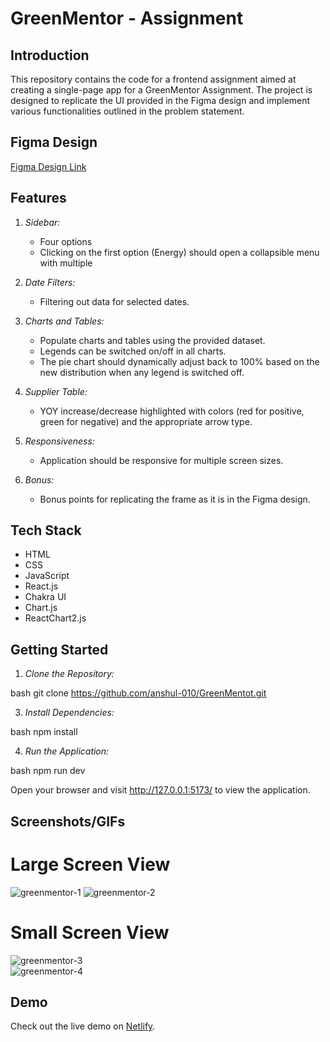 # GreenMentor - Assignment

## Introduction

This repository contains the code for a frontend assignment aimed at creating a single-page app for a GreenMentor Assignment. The project is designed to replicate the UI provided in the Figma design and implement various functionalities outlined in the problem statement.

## Figma Design

[Figma Design Link](https://www.figma.com/file/fAtDdzv4g2OgF16zGxwtfn/Frontend-Assignment-V1?type=design&node-id=0-1&mode=design&t=xs8VQ4v3VMcS1AKR-0)

## Features

1. *Sidebar:*
   - Four options 
   - Clicking on the first option (Energy) should open a collapsible menu with multiple 

2. *Date Filters:*
   - Filtering out data for selected dates.

3. *Charts and Tables:*
   - Populate charts and tables using the provided dataset.
   - Legends can be switched on/off in all charts.
   - The pie chart should dynamically adjust back to 100% based on the new distribution when any legend is switched off.

4. *Supplier Table:*
   - YOY increase/decrease highlighted with colors (red for positive, green for negative) and the appropriate arrow type.

5. *Responsiveness:*
   - Application should be responsive for multiple screen sizes.

6. *Bonus:*
   - Bonus points for replicating the frame as it is in the Figma design.

## Tech Stack

- HTML
- CSS
- JavaScript
- React.js
- Chakra UI
- Chart.js
- ReactChart2.js

## Getting Started

1. *Clone the Repository:*

bash
git clone https://github.com/anshul-010/GreenMentot.git


3. *Install Dependencies:*

bash
npm install


4. *Run the Application:*

bash
npm run dev


Open your browser and visit http://127.0.0.1:5173/ to view the application.

## Screenshots/GIFs
# Large Screen View

![greenmentor-1](https://github.com/anshul-010/GreenMentot/assets/93611786/0b87a0b8-a007-42c4-9b1a-6a7612c1fb56)
![greenmentor-2](https://github.com/anshul-010/GreenMentot/assets/93611786/ab1e98a9-1023-49b3-b065-e2a13f8c4419)


# Small Screen View 

![greenmentor-3](https://github.com/anshul-010/GreenMentot/assets/93611786/a015a16c-ce61-4fe9-905f-1b4a985f85bb)
<br/>
![greenmentor-4](https://github.com/anshul-010/GreenMentot/assets/93611786/14a76c26-1891-4945-a619-c366b847aa85)


## Demo

Check out the live demo on [Netlify](https://659e9682697f68e2771f23ce--warm-phoenix-8043fc.netlify.app/).

